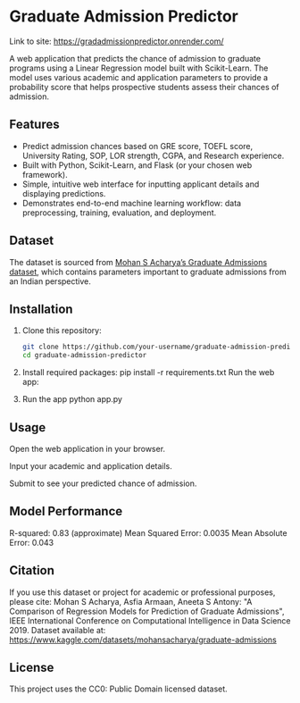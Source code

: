 # Graduate Admission Predictor
Link to site: https://gradadmissionpredictor.onrender.com/

A web application that predicts the chance of admission to graduate programs using a Linear Regression model built with Scikit-Learn. The model uses various academic and application parameters to provide a probability score that helps prospective students assess their chances of admission.

## Features

- Predict admission chances based on GRE score, TOEFL score, University Rating, SOP, LOR strength, CGPA, and Research experience.
- Built with Python, Scikit-Learn, and Flask (or your chosen web framework).
- Simple, intuitive web interface for inputting applicant details and displaying predictions.
- Demonstrates end-to-end machine learning workflow: data preprocessing, training, evaluation, and deployment.

## Dataset

The dataset is sourced from [Mohan S Acharya’s Graduate Admissions dataset](https://www.kaggle.com/datasets/mohansacharya/graduate-admissions), which contains parameters important to graduate admissions from an Indian perspective.

## Installation

1. Clone this repository:
   ```bash
   git clone https://github.com/your-username/graduate-admission-predictor.git
   cd graduate-admission-predictor

2. Install required packages:
    pip install -r requirements.txt
    Run the web app:

3. Run the app
    python app.py


## Usage
Open the web application in your browser.

Input your academic and application details.

Submit to see your predicted chance of admission.

## Model Performance
R-squared: 0.83 (approximate)
Mean Squared Error: 0.0035
Mean Absolute Error: 0.043

## Citation
If you use this dataset or project for academic or professional purposes, please cite:
Mohan S Acharya, Asfia Armaan, Aneeta S Antony: "A Comparison of Regression Models for Prediction of Graduate Admissions", IEEE International Conference on Computational Intelligence in Data Science 2019.
Dataset available at: https://www.kaggle.com/datasets/mohansacharya/graduate-admissions

## License
This project uses the CC0: Public Domain licensed dataset.


